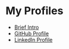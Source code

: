 
# My Profiles

- [Brief Intro](whoami.md)
- [GitHub Profile](https://github.com/wcj365)
- [LinkedIn Profile](https://www.linkedin.com/in/wcj365)